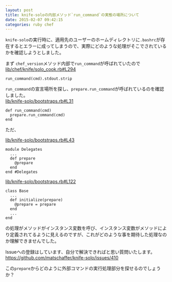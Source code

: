 ```yaml
---
layout: post
title: knife-soloの内部メソッド`run_command`の実態の場所について
date: 2015-02-07 09:42:15
categories: ruby chef
---
```

<p><code>knife-solo</code>の実行時に、適用先のユーザーのホームディレクトリに<code>.bashrc</code>が存在するとエラーに成ってしまうので、実際にどのような処理がそこでされているかを確認しようとしました。</p>

<p>まず <code>chef_version</code>メソッド内部で<code>run_command</code>が呼ばれていたので  <br>
<a href="https://github.com/matschaffer/knife-solo/blob/master/lib/chef/knife/solo_cook.rb#L294" rel="nofollow">lib/chef/knife/solo_cook.rb#L294</a></p>

<pre><code>run_command(cmd).stdout.strip
</code></pre>

<p><code>run_command</code>の宣言場所を探し、<code>prepare.run_command</code>が呼ばれているのを確認しました。  <br>
<a href="https://github.com/matschaffer/knife-solo/blob/f95195e5fc24ab12c540385caf087e50812ee42c/lib/knife-solo/bootstraps.rb#L31" rel="nofollow">lib/knife-solo/bootstraps.rb#L31</a></p>

<pre><code>def run_command(cmd)
  prepare.run_command(cmd)
end
</code></pre>

<p>ただ、</p>

<p><a href="https://github.com/matschaffer/knife-solo/blob/f95195e5fc24ab12c540385caf087e50812ee42c/lib/knife-solo/bootstraps.rb#L43" rel="nofollow">lib/knife-solo/bootstraps.rb#L43</a></p>

<pre><code>module Delegates
  ...
  def prepare
    @prepare
  end
end #Delegates
</code></pre>

<p><a href="https://github.com/matschaffer/knife-solo/blob/f95195e5fc24ab12c540385caf087e50812ee42c/lib/knife-solo/bootstraps.rb#L122" rel="nofollow">lib/knife-solo/bootstraps.rb#L122</a></p>

<pre><code>class Base
  ...
  def initialize(prepare)
    @prepare = prepare
  end
  ...
end
</code></pre>

<p>の処理がメソッドがインスタンス変数を呼び、インスタンス変数がメソッドにより定義されてるように見えるのですが、これがどのような事を期待した処理なのか理解できませんでした。</p>

<p>Issueへの登録はしています、自分で解決できればと思い質問いたします。<br>
<a href="https://github.com/matschaffer/knife-solo/issues/410" rel="nofollow">https://github.com/matschaffer/knife-solo/issues/410</a></p>

<p>この<code>prepare</code>からどのように外部コマンドの実行処理部分を探せるのでしょうか？</p>

